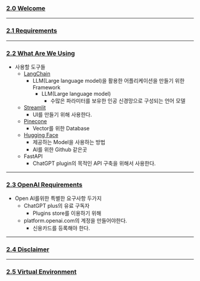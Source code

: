 ### [2.0 Welcome](https://nomadcoders.co/fullstack-gpt/lectures/4542)
***
### [2.1 Requirements](https://nomadcoders.co/fullstack-gpt/lectures/4543)
***
### [2.2 What Are We Using](https://nomadcoders.co/fullstack-gpt/lectures/4544)
- 사용할 도구들
	- [LangChain](https://www.langchain.com/)
		- LLM(Large language model)을 활용한 어플리케이션을 만들기 위한 Framework
			- LLM(Large language model)
				- 수많은 파라미터를 보유한 인공 신경망으로 구성되는 언어 모델
	- [Streamlit](https://streamlit.io/)
		- UI를 만들기 위해 사용한다.
	- [Pinecone](https://www.pinecone.io/)
		- Vector를 위한 Database
	- [Hugging Face](https://huggingface.co/)
		- 제공하는 Model을 사용하는 방법
		- AI를 위한 Github 같은곳
	- FastAPI
		- ChatGPT plugin의 목적인 API 구축을 위해서 사용한다.
***
### [2.3 OpenAI Requirements](https://nomadcoders.co/fullstack-gpt/lectures/4545)
- Open AI를위한 특별한 요구사항 두가지
	- ChatGPT plus의 유료 구독자
		- Plugins store를 이용하기 위해
	- platform.openai.com의 계정을 만들어야한다.
		- 신용카드를 등록해야 한다.
***
### [2.4 Disclaimer](https://nomadcoders.co/fullstack-gpt/lectures/4546)
***
### [2.5 Virtual Environment](https://nomadcoders.co/fullstack-gpt/lectures/4547)
